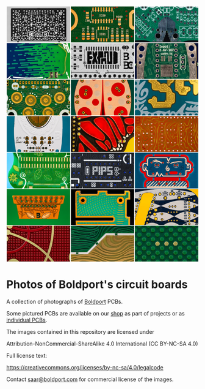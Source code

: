 ![Montage of images](montage.jpg)

# Photos of Boldport's circuit boards

A collection of photographs of [Boldport](https://boldport.com) PCBs.

Some pictured PCBs are available on our [shop](https://boldport.com/shop) as part of projects or as [individual PCBs](https://boldport.com/shop/only-the-circuitboard).

The images contained in this repository are licensed under

Attribution-NonCommercial-ShareAlike 4.0 International (CC BY-NC-SA 4.0)

Full license text:

https://creativecommons.org/licenses/by-nc-sa/4.0/legalcode

Contact saar@boldport.com for commercial license of the images.
